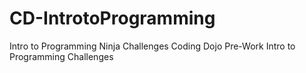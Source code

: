 # CD-IntrotoProgramming
Intro to Programming Ninja Challenges
Coding Dojo Pre-Work Intro to Programming Challenges
